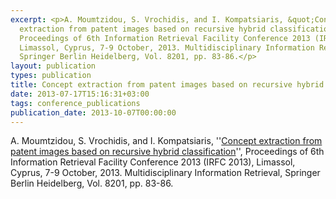 ```yaml
---
excerpt: <p>A. Moumtzidou, S. Vrochidis, and I. Kompatsiaris, &quot;Concept
  extraction from patent images based on recursive hybrid classification&quot;,
  Proceedings of 6th Information Retrieval Facility Conference 2013 (IRFC 2013),
  Limassol, Cyprus, 7-9 October, 2013. Multidisciplinary Information Retrieval,
  Springer Berlin Heidelberg, Vol. 8201, pp. 83-86.</p>
layout: publication
types: publication
title: Concept extraction from patent images based on recursive hybrid classification
date: 2013-07-17T15:16:31+03:00
tags: conference_publications
publication_date: 2013-10-07T00:00:00
---
```

A. Moumtzidou, S. Vrochidis, and I. Kompatsiaris, ''[Concept extraction from patent images based on recursive hybrid classification](https://www.researchgate.net/publication/266140615_Concept_Extraction_from_Patent_Images_Based_on_Recursive_Hybrid_Classification)'', Proceedings of 6th Information Retrieval Facility Conference 2013 (IRFC 2013), Limassol, Cyprus, 7-9 October, 2013. Multidisciplinary Information Retrieval, Springer Berlin Heidelberg, Vol. 8201, pp. 83-86.